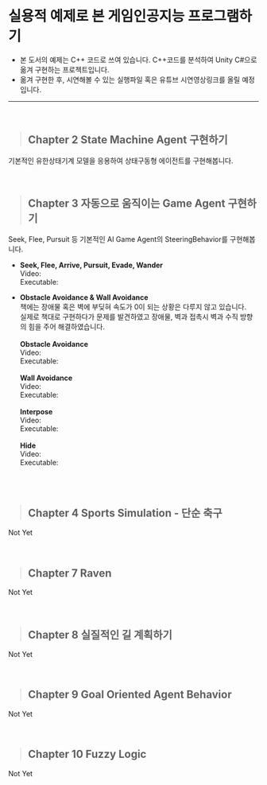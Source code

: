 # 실용적 예제로 본 게임인공지능 프로그램하기

- 본 도서의 예제는 C++ 코드로 쓰여 있습니다. C++코드를 분석하여 Unity C#으로 옮겨 구현하는 프로젝트입니다.
- 옮겨 구현한 후, 시연해볼 수 있는 실행파일 혹은 유튜브 시연영상링크를 올릴 예정입니다.

<hr>

<br>

>## Chapter 2 State Machine Agent 구현하기
기본적인 유한상태기계 모델을 응용하여 상태구동형 에이전트를 구현해봅니다. 

<br>

>## Chapter 3 자동으로 움직이는 Game Agent 구현하기
Seek, Flee, Pursuit 등 기본적인 AI Game Agent의 SteeringBehavior를 구현해봅니다.

- <strong>Seek, Flee, Arrive, Pursuit, Evade, Wander</strong> <br>
Video: <br>
Executable: <br>

- <strong>Obstacle Avoidance & Wall Avoidance</strong> <br>
책에는 장애물 혹은 벽에 부딪혀 속도가 0이 되는 상황은 다루지 않고 있습니다. <br>
실제로 책대로 구현하다가 문제를 발견하였고 장애물, 벽과 접촉시 벽과 수직 방향의 힘을 주어 해결하였습니다. <br> <br>
<strong>Obstacle Avoidance</strong> <br>
Video: <br>
Executable: <br> <br>
<strong>Wall Avoidance</strong> <br>
Video: <br>
Executable: <br> <br>
<strong>Interpose</strong> <br>
Video: <br>
Executable: <br> <br>
<strong>Hide</strong> <br>
Video: <br>
Executable: <br> <br>

<br>

>## Chapter 4 Sports Simulation - 단순 축구
Not Yet

<br>

>## Chapter 7 Raven
Not Yet

<br>

>## Chapter 8 실질적인 길 계획하기
Not Yet

<br>

>## Chapter 9 Goal Oriented Agent Behavior
Not Yet

<br>

>## Chapter 10 Fuzzy Logic
Not Yet
